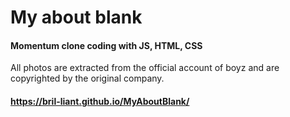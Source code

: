 # My about blank
#### Momentum clone coding with JS, HTML, CSS
All photos are extracted from the official account of boyz and are copyrighted by the original company.
#### https://bril-liant.github.io/MyAboutBlank/

